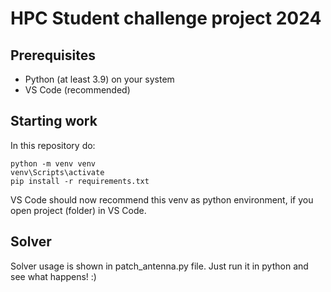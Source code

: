 # HPC Student challenge project 2024

## Prerequisites

* Python (at least 3.9) on your system
* VS Code (recommended)

## Starting work

In this repository do:

```
python -m venv venv
venv\Scripts\activate
pip install -r requirements.txt
```

VS Code should now recommend this venv as python environment, if you open project (folder) in VS Code.

## Solver

Solver usage is shown in patch_antenna.py file. Just run it in python and see what happens! :)
